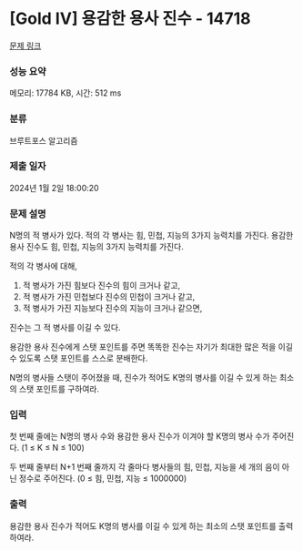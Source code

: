 # [Gold IV] 용감한 용사 진수 - 14718 

[문제 링크](https://www.acmicpc.net/problem/14718) 

### 성능 요약

메모리: 17784 KB, 시간: 512 ms

### 분류

브루트포스 알고리즘

### 제출 일자

2024년 1월 2일 18:00:20

### 문제 설명

<p>N명의 적 병사가 있다. 적의 각 병사는 힘, 민첩, 지능의 3가지 능력치를 가진다. 용감한 용사 진수도 힘, 민첩, 지능의 3가지 능력치를 가진다.</p>

<p>적의 각 병사에 대해,</p>

<ol>
	<li>적 병사가 가진 힘보다 진수의 힘이 크거나 같고,</li>
	<li>적 병사가 가진 민첩보다 진수의 민첩이 크거나 같고,</li>
	<li>적 병사가 가진 지능보다 진수의 지능이 크거나 같으면,</li>
</ol>

<p>진수는 그 적 병사를 이길 수 있다.</p>

<p>용감한 용사 진수에게 스탯 포인트를 주면 똑똑한 진수는 자기가 최대한 많은 적을 이길 수 있도록 스탯 포인트를 스스로 분배한다.</p>

<p>N명의 병사들 스탯이 주어졌을 때, 진수가 적어도 K명의 병사를 이길 수 있게 하는 최소의 스탯 포인트를 구하여라.</p>

### 입력 

 <p>첫 번째 줄에는 N명의 병사 수와 용감한 용사 진수가 이겨야 할 K명의 병사 수가 주어진다. (1 ≤ K ≤ N ≤ 100)</p>

<p>두 번째 줄부터 N+1 번째 줄까지 각 줄마다 병사들의 힘, 민첩, 지능을 세 개의 음이 아닌 정수로 주어진다. (0 ≤ 힘, 민첩, 지능 ≤ 1000000)</p>

### 출력 

 <p>용감한 용사 진수가 적어도 K명의 병사를 이길 수 있게 하는 최소의 스탯 포인트를 출력하여라.</p>

